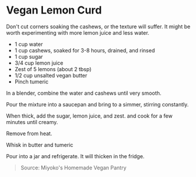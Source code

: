 Vegan Lemon Curd
================
Don't cut corners soaking the cashews, or the texture will suffer. It might be worth experimenting with more lemon juice and less water.

- 1 cup water
- 1 cup cashews, soaked for 3-8 hours, drained, and rinsed
- 1 cup sugar
- 3/4 cup lemon juice
- Zest of 5 lemons (about 2 tbsp)
- 1/2 cup unsalted vegan butter
- Pinch tumeric

In a blender, combine the water and cashews until very smooth.

Pour the mixture into a saucepan and bring to a simmer, stirring constantly.

When thick, add the sugar, lemon juice, and zest. and cook for a few minutes until creamy.

Remove from heat.

Whisk in butter and tumeric

Pour into a jar and refrigerate. It will thicken in the fridge.

> Source: Miyoko's Homemade Vegan Pantry
